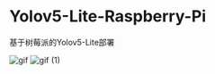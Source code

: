 # Yolov5-Lite-Raspberry-Pi
基于树莓派的Yolov5-Lite部署


![gif](https://user-images.githubusercontent.com/98397090/215695578-829ac53c-9f31-481c-a63a-399ff14283eb.gif)
![gif (1)](https://user-images.githubusercontent.com/98397090/215697763-8c292c98-f41e-4a00-bd0c-e410fcf64731.gif)
